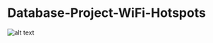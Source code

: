 # Database-Project-WiFi-Hotspots
![alt text](https://drive.google.com/file/d/1sS9LCpICvHAEN4v97YJVr8HEAoWvk5C9/view?usp=sharing)
